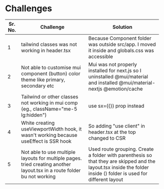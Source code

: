 # Challenges

| Sr. No. | Challenge                                                                                                               | Solution                                                                                                                                                          |
| ------- | ----------------------------------------------------------------------------------------------------------------------- | ----------------------------------------------------------------------------------------------------------------------------------------------------------------- |
| 1       | tailwind classes was not working in header.tsx                                                                          | Because Component folder was outside src/app. I moved it inside and globals.css was accessible                                                                    |
| 2       | Not able to customise mui component (button) color theme like primary, secondary etc                                    | Mui was not properly installed for next.js so I uninstalled @mui/material and installed @mui/material-nextjs @emotion/cache                                       |
| 3       | Tailwind or other classes not working in mui comp (eg., className="me-5 lg:hidden")                                     | use sx={{}} prop instead                                                                                                                                          |
| 4       | White creating useViewportWidth hook, it wasn't working because useEffect is SSR hook                                   | So adding "use client" in header.tsx at the top changed to CSR                                                                                                    |
| 5       | Not able to use multiple layouts for multiple pages. tried creating another layout.tsx in a route folder bu not working | Used route grouping. Create a folder with parenthesis so that they are skipped and the layout.tsx inside the folder inside () folder is used for different layout |
